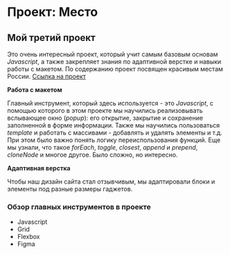 # Проект: Место

## Мой третий проект    
Это очень интересный проект, который учит самым базовым основам *Javascript*, а также закрепляет знания по адаптивной верстке и навыки работы с макетом. По содержанию проект посвящен красивым местам России.
[Ссылка на проект](https://tvmarko.github.io/mesto/)

**Работа с макетом** 

Главный инструмент, который здесь используется - это *Javascript*, с помощью которого в этом проекте мы научились реализовывать вслывающее окно (*popup*): его открытие, закрытие и сохранение заполненной в форме информации. Также мы научились пользоваться *template* и работать с массивами - добавлять и удалять элементы и т.д. При этом было важно понять логику переиспользования функций. Еще мы узнали, что такое *forEach*, *toggle*, *closest*, *append* и *prepend*, *cloneNode* и многое другое. Было сложно, но интересно.

**Адаптивная верстка**
 
Чтобы наш дизайн сайта стал отзывчивым, мы адаптировали блоки и элементы под разные размеры гаджетов. 

### Обзор главных инструментов в проекте
* Javascript
* Grid
* Flexbox
* Figma
